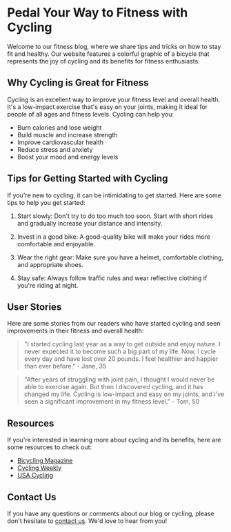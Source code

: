 <!--font:Raleway-->

# Pedal Your Way to Fitness with Cycling

Welcome to our fitness blog, where we share tips and tricks on how to stay fit and healthy. Our website features a colorful graphic of a bicycle that represents the joy of cycling and its benefits for fitness enthusiasts.

## Why Cycling is Great for Fitness

Cycling is an excellent way to improve your fitness level and overall health. It's a low-impact exercise that's easy on your joints, making it ideal for people of all ages and fitness levels. Cycling can help you:

- Burn calories and lose weight
- Build muscle and increase strength
- Improve cardiovascular health
- Reduce stress and anxiety
- Boost your mood and energy levels

## Tips for Getting Started with Cycling

If you're new to cycling, it can be intimidating to get started. Here are some tips to help you get started:

1. Start slowly: Don't try to do too much too soon. Start with short rides and gradually increase your distance and intensity.

2. Invest in a good bike: A good-quality bike will make your rides more comfortable and enjoyable.

3. Wear the right gear: Make sure you have a helmet, comfortable clothing, and appropriate shoes.

4. Stay safe: Always follow traffic rules and wear reflective clothing if you're riding at night.

## User Stories

Here are some stories from our readers who have started cycling and seen improvements in their fitness and overall health:

> "I started cycling last year as a way to get outside and enjoy nature. I never expected it to become such a big part of my life. Now, I cycle every day and have lost over 20 pounds. I feel healthier and happier than ever before." - Jane, 35

> "After years of struggling with joint pain, I thought I would never be able to exercise again. But then I discovered cycling, and it has changed my life. Cycling is low-impact and easy on my joints, and I've seen a significant improvement in my fitness level." - Tom, 50

## Resources

If you're interested in learning more about cycling and its benefits, here are some resources to check out:

- [Bicycling Magazine](#)
- [Cycling Weekly](#)
- [USA Cycling](#)

## Contact Us

If you have any questions or comments about our blog or cycling, please don't hesitate to [contact us](#). We'd love to hear from you!

<!--

Write me content for website with wallpaper which alt text is:

"A colorful graphic of a bicycle for a cycling or fitness blog"

The name/title of the page should not be 1:1 copy of the alt text but rather a real content of the website which is using this wallpaper.

- Use markdown format 
- Start with heading
- Heading should be short and concise
- The content should look like a real website 
- The website should not be about the wallpaper, wallpaper is just a related background
- Heading should be contain work "wallpaper" or "background"
- Include real sections like references, contact, user stories, etc. use things relevant to the page purpose.
- Feel free to use structure like headings, bullets, numbering, blockquotes, paragraphs, horizontal lines, etc.
- You can use formatting like bold or _italic_
- You can include UTF-8 emojis
- Links should be only #hash anchors (and you can refer to the document itself)
- Do not include images


---


# Colorful Cycling Wallpaper for Fitness Enthusiasts

Welcome to our fitness blog, where we share tips and tricks on how to stay fit and healthy. Our colorful cycling wallpaper is the perfect background for anyone who loves cycling or wants to get into it. The graphic of a bicycle on the wallpaper is a great reminder of the benefits of cycling, including improving cardiovascular health, building muscle, and burning calories.

## Why Cycling is Great for Fitness

Cycling is an excellent way to improve your fitness level and overall health. It's a low-impact exercise that's easy on your joints, making it ideal for people of all ages and fitness levels. Cycling can help you:

- Burn calories and lose weight
- Build muscle and increase strength
- Improve cardiovascular health
- Reduce stress and anxiety
- Boost your mood and energy levels

## Tips for Getting Started with Cycling

If you're new to cycling, it can be intimidating to get started. Here are some tips to help you get started:

1. Start slowly: Don't try to do too much too soon. Start with short rides and gradually increase your distance and intensity.

2. Invest in a good bike: A good-quality bike will make your rides more comfortable and enjoyable.

3. Wear the right gear: Make sure you have a helmet, comfortable clothing, and appropriate shoes.

4. Stay safe: Always follow traffic rules and wear reflective clothing if you're riding at night.

## User Stories

Here are some stories from our readers who have started cycling and seen improvements in their fitness and overall health:

> "I started cycling last year as a way to get outside and enjoy nature. I never expected it to become such a big part of my life. Now, I cycle every day and have lost over 20 pounds. I feel healthier and happier than ever before." - Jane, 35

> "After years of struggling with joint pain, I thought I would never be able to exercise again. But then I discovered cycling, and it has changed my life. Cycling is low-impact and easy on my joints, and I've seen a significant improvement in my fitness level." - Tom, 50

## References

If you're interested in learning more about cycling and its benefits, here are some resources to check out:

- [Bicycling Magazine](#)
- [Cycling Weekly](#)
- [USA Cycling](#)

## Contact Us

If you have any questions or comments about our blog or the cycling wallpaper, please don't hesitate to [contact us](#). We'd love to hear from you!


---


Heading should not include word "wallpaper". The website should not be about the wallpaper itself, wallpaper is just a related background, rewrite whole content.


---


# Pedal Your Way to Fitness with Cycling

Welcome to our fitness blog, where we share tips and tricks on how to stay fit and healthy. Our website features a colorful graphic of a bicycle that represents the joy of cycling and its benefits for fitness enthusiasts.

## Why Cycling is Great for Fitness

Cycling is an excellent way to improve your fitness level and overall health. It's a low-impact exercise that's easy on your joints, making it ideal for people of all ages and fitness levels. Cycling can help you:

- Burn calories and lose weight
- Build muscle and increase strength
- Improve cardiovascular health
- Reduce stress and anxiety
- Boost your mood and energy levels

## Tips for Getting Started with Cycling

If you're new to cycling, it can be intimidating to get started. Here are some tips to help you get started:

1. Start slowly: Don't try to do too much too soon. Start with short rides and gradually increase your distance and intensity.

2. Invest in a good bike: A good-quality bike will make your rides more comfortable and enjoyable.

3. Wear the right gear: Make sure you have a helmet, comfortable clothing, and appropriate shoes.

4. Stay safe: Always follow traffic rules and wear reflective clothing if you're riding at night.

## User Stories

Here are some stories from our readers who have started cycling and seen improvements in their fitness and overall health:

> "I started cycling last year as a way to get outside and enjoy nature. I never expected it to become such a big part of my life. Now, I cycle every day and have lost over 20 pounds. I feel healthier and happier than ever before." - Jane, 35

> "After years of struggling with joint pain, I thought I would never be able to exercise again. But then I discovered cycling, and it has changed my life. Cycling is low-impact and easy on my joints, and I've seen a significant improvement in my fitness level." - Tom, 50

## Resources

If you're interested in learning more about cycling and its benefits, here are some resources to check out:

- [Bicycling Magazine](#)
- [Cycling Weekly](#)
- [USA Cycling](#)

## Contact Us

If you have any questions or comments about our blog or cycling, please don't hesitate to [contact us](#). We'd love to hear from you!

-->
